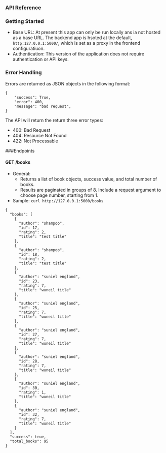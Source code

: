 ### API Reference

### Getting Started
- Base URL: At present this app can only be run locally ans ia not hosted as a base URL. The backend app is hsoted at the default, `http:127.0.0.1:5000/`, which is set as a proxy in the frontend configuratiuon.
- Authentication: This version of the application does not require authentication or API keys.

### Error Handling
Errors are returned as JSON objects in the following format:

```
{
    "success": True,
    "error": 400,
    "message": "bad request",
}
```
The API will return the return three error types:
- 400: Bad Request
- 404: Resource Not Found
- 422: Not Processable

###Endpoints
#### GET /books
- General:
    - Returns a list of book objects, success value, and total number of books.
    - Results are paginated in groups of 8. Include a request argument to choose page number, starting from 1.
- Sample: `curl http://127.0.0.1:5000/books`

```
{
  "books": [
    {
      "author": "shampoo", 
      "id": 17, 
      "rating": 2, 
      "title": "test title"
    }, 
    {
      "author": "shampoo", 
      "id": 18, 
      "rating": 2, 
      "title": "test title"
    }, 
    {
      "author": "suniel england", 
      "id": 23, 
      "rating": 7, 
      "title": "wuneil title"
    }, 
    {
      "author": "suniel england", 
      "id": 25, 
      "rating": 7, 
      "title": "wuneil title"
    }, 
    {
      "author": "suniel england", 
      "id": 27, 
      "rating": 7, 
      "title": "wuneil title"
    }, 
    {
      "author": "suniel england", 
      "id": 28, 
      "rating": 7, 
      "title": "wuneil title"
    }, 
    {
      "author": "suniel england", 
      "id": 30, 
      "rating": 1, 
      "title": "wuneil title"
    }, 
    {
      "author": "suniel england", 
      "id": 32, 
      "rating": 7, 
      "title": "wuneil title"
    }
  ], 
  "success": true, 
  "total_books": 95
}

```
